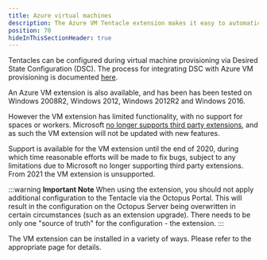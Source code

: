 ```yaml
---
title: Azure virtual machines
description: The Azure VM Tentacle extension makes it easy to automatically download, install and register a Tentacle with your Octopus Server.
position: 70
hideInThisSectionHeader: true
---
```


Tentacles can be configured during virtual machine provisioning via Desired State Configuration (DSC). The process for integrating DSC with Azure VM provisioning is documented [here](/docs/infrastructure/deployment-targets/windows-targets/azure-virtual-machines/via-an-arm-template-with-dsc/index.md).

An Azure VM extension is also available, and has been has been tested on Windows 2008R2, Windows 2012, Windows 2012R2 and Windows 2016. 

However the VM extension has limited functionality, with no support for spaces or workers. Microsoft [no longer supports third party extensions](https://www.microsoftpartnercommunity.com/t5/Microsoft-AppSource-and-Azure/how-to-create-and-publish-Azure-third-party-VM-extension-offer/m-p/12741/highlight/true#M454), and as such the VM extension will not be updated with new features.

Support is available for the VM extension until the end of 2020, during which time reasonable efforts will be made to fix bugs, subject to any limitations due to Microsoft no longer supporting third party extensions. From 2021 the VM extension is unsupported.

:::warning
**Important Note**
When using the extension, you should not apply additional configuration to the Tentacle via the Octopus Portal. This will result in the configuration on the Octopus Server being overwritten in certain circumstances (such as an extension upgrade). There needs to be only one "source of truth" for the configuration - the extension.
:::

The VM extension can be installed in a variety of ways. Please refer to the appropriate page for details.
